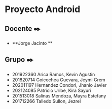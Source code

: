 # Proyecto Android

## Docente ✒️

* **Jorge Jacinto **

## Grupo  ✒️
* 201922360 Arica Ramos, Kevin Agustin
* 201820714 Goicochea Guevara, Jeymi Grem
* 202011197	Hernandez Condori, Jhanio Javier
* 202124085 Patricio Uribe, Kira Sayuri
* 201513018	Salinas Mendoza, Mayra Estefany
* 201712266 Talledo Sullon, Jezrel

